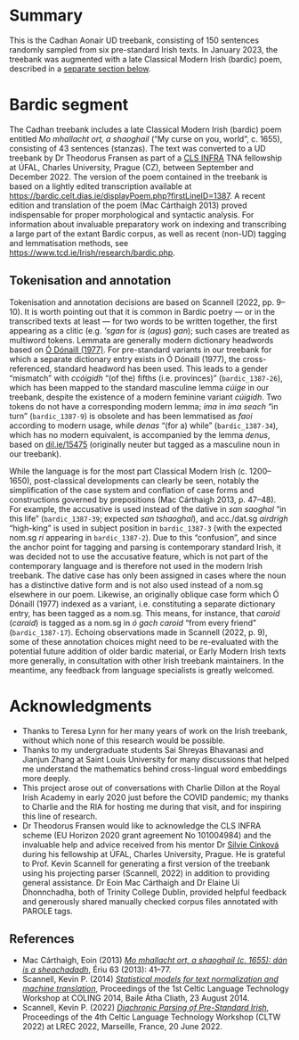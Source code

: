 # Summary

This is the Cadhan Aonair UD treebank, consisting of 
150 sentences randomly sampled from six pre-standard Irish texts. In January 2023, the treebank was augmented with a late Classical Modern Irish (bardic) poem, described in a [separate section below](https://github.com/UniversalDependencies/UD_Irish-Cadhan#bardic-segment).

# Bardic segment

The Cadhan treebank includes a late Classical Modern Irish (bardic) poem entitled <em>Mo mhallacht ort, a shaoghail</em> (“My curse on you, world”, c. 1655), consisting of 43 sentences (stanzas). The text was converted to a UD treebank by Dr Theodorus Fransen as part of a [CLS INFRA](https://clsinfra.io/) TNA fellowship at ÚFAL, Charles University, Prague (CZ), between September and December 2022. The version of the poem contained in the treebank is based on a lightly edited transcription available at https://bardic.celt.dias.ie/displayPoem.php?firstLineID=1387. A recent edition and translation of the poem (Mac Cárthaigh 2013) proved indispensable for proper morphological and syntactic analysis. For information about invaluable preparatory work on indexing and transcribing a large part of the extant Bardic corpus, as well as recent (non-UD) tagging and lemmatisation methods, see https://www.tcd.ie/Irish/research/bardic.php.

## Tokenisation and annotation

Tokenisation and annotation decisions are based on Scannell (2022, pp. 9–10). It is worth pointing out that it is common in Bardic poetry — or in the transcribed texts at least — for two words to be written together, the first appearing as a clitic (e.g. _'sgan_ for _is_ (_agus_) _gan_); such cases are treated as multiword tokens. Lemmata are generally modern dictionary headwords based on [Ó Dónaill (1977)](https://www.teanglann.ie/en/fgb/). For pre-standard variants in our treebank for which a separate dictionary entry exists in Ó Dónaill (1977), the cross-referenced, standard headword has been used. This leads to a gender “mismatch” with _ccóigidh_ “(of the) fifths (i.e. provinces)” (`bardic_1387-26`), which has been mapped to the standard masculine lemma _cúige_ in our treebank, despite the existence of a modern feminine variant _cúigidh_. Two tokens do not have a corresponding modern lemma; _ima_ in _ima seach_ “in turn” (`bardic_1387-9`) is obsolete and has been lemmatised as _faoi_ according to modern usage, while _denas_ “(for a) while” (`bardic_1387-34`), which has no modern equivalent, is accompanied by the lemma _denus_, based on [dil.ie/15475](https://dil.ie/15475) (originally neuter but tagged as a masculine noun in our treebank).

While the language is for the most part Classical Modern Irish (c. 1200–1650), post-classical developments can clearly be seen, notably the simplification of the case system and conflation of case forms and constructions governed by prepositions (Mac Cárthaigh 2013, p. 47–48). For example, the accusative is used instead of the dative in _san saoghal_ “in this life” (`bardic_1387-39`; expected _san tshaoghal_), and acc./dat.sg _airdrígh_ “high-king” is used in subject position in `bardic_1387-3` (with the expected nom.sg _rí_ appearing in `bardic_1387-2`). Due to this “confusion”, and since the anchor point for tagging and parsing is contemporary standard Irish, it was decided not to use the accusative feature, which is not part of the contemporary language and is therefore not used in the modern Irish treebank. The dative case has only been assigned in cases where the noun has a distinctive dative form and is not also used instead of a nom.sg elsewhere in our poem. Likewise, an originally oblique case form which Ó Dónaill (1977) indexed as a variant, i.e. constituting a separate dictionary entry, has been tagged as a nom.sg. This means, for instance, that _caroid_ (_caraid_) is tagged as a nom.sg in _ó gach caroid_ “from every friend” (`bardic_1387-17`). Echoing observations made in Scannell (2022, p. 9), some of these annotation choices might need to be re-evaluated with the potential future addition of older bardic material, or Early Modern Irish texts more generally, in consultation with other Irish treebank maintainers. In the meantime, any feedback from language specialists is greatly welcomed. 

# Acknowledgments

* Thanks to Teresa Lynn for her many years of work on the Irish treebank,
without which none of this research would be possible.
* Thanks to my undergraduate students Sai Shreyas Bhavanasi and Jianjun Zhang at Saint Louis University for many discussions that helped me understand the mathematics behind cross-lingual word embeddings more deeply.
* This project arose out of conversations with Charlie Dillon at the
Royal Irish Academy in early 2020 just before the COVID pandemic;
my thanks to Charlie and the RIA for hosting me during that visit,
and for inspiring this line of research.
* Dr Theodorus Fransen would like to acknowledge the CLS INFRA scheme (EU Horizon 2020 grant agreement No 101004984) and the invaluable help and advice received from his mentor Dr [Silvie Cinková](https://ufal.mff.cuni.cz/silvie-cinkova) during his fellowship at ÚFAL, Charles University, Prague. He is grateful to Prof. Kevin Scannell for generating a first version of the treebank using his projecting parser (Scannell, 2022) in addition to providing general assistance. Dr Eoin Mac Cárthaigh and Dr Elaine Uí Dhonnchadha, both of Trinity College Dublin, provided helpful feedback and generously shared manually checked corpus files annotated with PAROLE tags.

## References

* Mac Cárthaigh, Eoin (2013) [_Mo mhallacht ort, a shaoghail (c. 1655): dán is a sheachadadh_](https://www.jstor.org/stable/42910163), Ériu 63 (2013): 41–77.
* Scannell, Kevin P. (2014) [_Statistical models for text normalization and machine translation_](https://cs.slu.edu/~scannell/pub/coling14.pdf), Proceedings of the 1st Celtic Language Technology Workshop at COLING 2014, Baile Átha Cliath, 23 August 2014.
* Scannell, Kevin P. (2022) [_Diachronic Parsing of Pre-Standard Irish_](https://cs.slu.edu/~scannell/pub/dppsi.pdf), Proceedings of the 4th Celtic Language Technology Workshop (CLTW 2022) at LREC 2022, Marseille, France, 20 June 2022.
